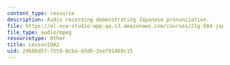 ```yaml
---
content_type: resource
description: Audio recording demonstrating Japanese pronunciation.
file: https://ol-ocw-studio-app-qa.s3.amazonaws.com/courses/21g-504-japanese-iv-spring-2009/24b8bd5775598cbad3d62ee791469c15_Lesson19A2.mp3
file_type: audio/mpeg
resourcetype: Other
title: Lesson19A2
uid: 24b8bd57-7559-8cba-d3d6-2ee791469c15
---
```

